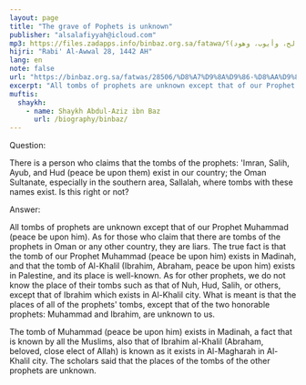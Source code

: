 ```yaml
---
layout: page
title: "The grave of Pophets is unknown"
publisher: "alsalafiyyah@icloud.com"
mp3: https://files.zadapps.info/binbaz.org.sa/fatawa/أين توجد قبور الأنبياء التالية (عمران، وصالح، وأيوب، وهود)؟.mp3
hijri: "Rabi' Al-Awwal 28, 1442 AH"
lang: en
note: false
url: "https://binbaz.org.sa/fatwas/28506/%D8%A7%D9%8A%D9%86-%D8%AA%D9%88%D8%AC%D8%AF-%D9%82%D8%A8%D9%88%D8%B1-%D8%A7%D9%84%D8%A7%D9%86%D8%A8%D9%8A%D8%A7%D8%A1-%D8%A7%D9%84%D8%AA%D8%A7%D9%84%D9%8A%D8%A9-%D8%B9%D9%85%D8%B1%D8%A7%D9%86-%D9%88%D8%B5%D8%A7%D9%84%D8%AD-%D9%88%D8%A7%D9%8A%D9%88%D8%A8-%D9%88%D9%87%D9%88%D8%AF"
excerpt: "All tombs of prophets are unknown except that of our Prophet Muhammad (peace be upon him) and Ibrahim (peace be upon him)."
muftis:
  shaykh: 
    - name: Shaykh Abdul-Aziz ibn Baz
      url: /biography/binbaz/
---
```


Question:

There is a person who claims that the tombs of the prophets: 'Imran, Salih, Ayub, and Hud (peace be upon them) exist in our country; the Oman Sultanate, especially in the southern area, Sallalah, where tombs with these names exist. Is this right or not? 

Answer:

All tombs of prophets are unknown except that of our Prophet Muhammad (peace be upon him). As for those who claim that there are tombs of the prophets in Oman or any other country, they are liars. The true fact is that the tomb of our Prophet Muhammad (peace be upon him) exists in Madinah, and that the tomb of Al-Khalil (Ibrahim, Abraham, peace be upon him) exists in Palestine, and its place is well-known. As for other prophets, we do not know the place of their tombs such as that of Nuh, Hud, Salih, or others, except that of Ibrahim which exists in Al-Khalil city. What is meant is that the places of all of the prophets' tombs, except that of the two honorable prophets: Muhammad and Ibrahim, are unknown to us. 

The tomb of Muhammad (peace be upon him) exists in Madinah, a fact that is known by all the Muslims, also that of Ibrahim al-Khalil (Abraham, beloved, close elect of Allah) is known as it exists in Al-Magharah in Al-Khalil city. The scholars said that the places of the tombs of the other prophets are unknown.
